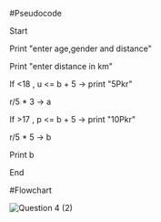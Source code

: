 #Pseudocode

Start

Print "enter age,gender and distance"

Print "enter distance in km"

If <18 , u <= b + 5 -> print "5Pkr"

r/5 * 3 -> a

If >17 , p <= b + 5 -> print "10Pkr"

r/5 * 5 -> b

Print b

End

#Flowchart

![Question 4 (2)](https://user-images.githubusercontent.com/118046846/211188630-c57bce04-af95-4d61-b3ea-242e10129ec7.jpeg)

